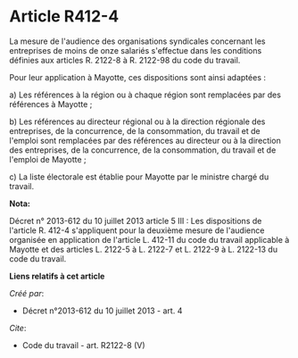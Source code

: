 # Article R412-4

La mesure de l'audience des organisations syndicales concernant les entreprises de moins de onze salariés s'effectue dans les
conditions définies aux articles R. 2122-8 à R. 2122-98 du code du travail. 

Pour leur application à Mayotte, ces dispositions sont ainsi adaptées : 

a) Les références à la région ou à chaque région sont remplacées par des références à Mayotte ; 

b) Les références au directeur régional ou à la direction régionale des entreprises, de la concurrence, de la consommation,
du travail et de l'emploi sont remplacées par des références au directeur ou à la direction des entreprises, de la
concurrence, de la consommation, du travail et de l'emploi de Mayotte ; 

c) La liste électorale est établie pour Mayotte par le ministre chargé du travail.

**Nota:**

Décret n° 2013-612 du 10 juillet 2013 article 5 III : Les dispositions de l'article R. 412-4 s'appliquent pour la deuxième
mesure de l'audience organisée en application de l'article L. 412-11 du code du travail applicable à Mayotte et des articles
L. 2122-5 à L. 2122-7 et L. 2122-9 à L. 2122-13 du code du travail.

**Liens relatifs à cet article**

_Créé par_:

  - Décret n°2013-612 du 10 juillet 2013 - art. 4

_Cite_:

  - Code du travail - art. R2122-8 (V)
